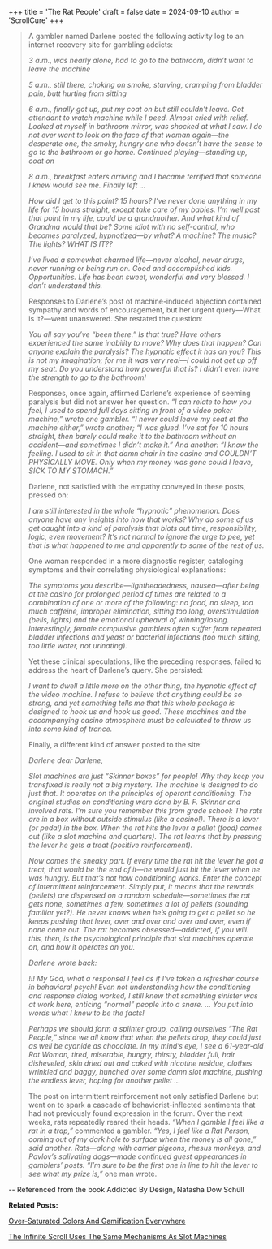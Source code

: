 +++
title = 'The Rat People'
draft = false
date = 2024-09-10
author = 'ScrollCure'
+++

> A gambler named Darlene posted the following activity log to an internet recovery site for gambling addicts:
> 
> *3 a.m., was nearly alone, had to go to the bathroom, didn’t want to leave the machine*
> 
> *5 a.m., still there, choking on smoke, starving, cramping from bladder pain, butt hurting from sitting*
> 
> *6 a.m., finally got up, put my coat on but still couldn’t leave. Got attendant to watch machine while I peed. Almost cried with relief. Looked at myself in bathroom mirror, was shocked at what I saw. I do not ever want to look on the 
> face of that woman again—the desperate one, the smoky, hungry one who doesn’t have the sense to go to the bathroom or go home. Continued playing—standing up, coat on*
>
> *8 a.m., breakfast eaters arriving and I became terrified that someone I knew would see me. Finally left …*
> 
> *How did I get to this point? 15 hours? I’ve never done anything in my life for 15 hours straight, except take care of my babies. I’m well past that point in my life, could be a grandmother. And what kind of Grandma would that be? Some idiot with no self-control, who becomes paralyzed, hypnotized—by what? A machine? The music? The lights? WHAT IS IT??*
> 
> *I’ve lived a somewhat charmed life—never alcohol, never drugs, never running or being run on. Good and accomplished kids. Opportunities. Life has been sweet, wonderful and very blessed. I don’t understand this.*
> 
> Responses to Darlene’s post of machine-induced abjection contained sympathy and words of encouragement, but her urgent query—What is it?—went unanswered. She restated the question:
> 
> *You all say you’ve “been there.” Is that true? Have others experienced the same inability to move? Why does that happen? Can anyone explain the paralysis? The hypnotic effect it has on you? This is not my imagination; for me it was very real—I could not get up off my seat. Do you understand how powerful that is? I didn’t even have the strength to go to the bathroom!*
> 
> Responses, once again, affirmed Darlene’s experience of seeming paralysis but did not answer her question. *“I can relate to how you feel, I used to spend full days sitting in front of a video poker machine,” wrote one gambler. “I never could leave my seat at the machine either,” wrote another; “I was glued. I’ve sat for 10 hours straight, then barely could make it to the bathroom without an accident—and sometimes I didn’t make it.” And another: “I know the feeling. I used to sit in that damn chair in the casino and COULDN’T PHYSICALLY MOVE. Only when my money was gone could I leave, SICK TO MY STOMACH.”*
> 
> Darlene, not satisfied with the empathy conveyed in these posts, pressed on:
>
> *I am still interested in the whole “hypnotic” phenomenon. Does anyone have any insights into how that works? Why do some of us get caught into a kind of paralysis that blots out time, responsibility, logic, even movement? It’s not normal to ignore the urge to pee, yet that is what happened to me and apparently to some of the rest of us.*
> 
> One woman responded in a more diagnostic register, cataloging symptoms and their correlating physiological explanations:
> 
> *The symptoms you describe—lightheadedness, nausea—after being at the casino for prolonged period of times are related to a combination of one or more of the following: no food, no sleep, too much caffeine, improper elimination, sitting too long,  overstimulation (bells, lights) and the emotional upheaval of winning/losing. Interestingly, female compulsive gamblers often suffer from repeated bladder infections and yeast or bacterial infections (too much sitting, too little water, not urinating).*
> 
> Yet these clinical speculations, like the preceding responses, failed to address the heart of Darlene’s query. She persisted:
> 
> *I want to dwell a little more on the other thing, the hypnotic effect of the video machine. I refuse to believe that anything could be so strong, and yet something tells me that this whole package is designed to hook us and hook us good. These machines and the accompanying casino atmosphere must be calculated to throw us into some kind of trance.*
>
> Finally, a different kind of answer posted to the site:
> 
> *Darlene dear Darlene,*
> 
> *Slot machines are just “Skinner boxes” for people! Why they keep you transfixed is really not a big mystery. The machine is designed to do just that. It operates on the principles of operant conditioning. The original studies on conditioning were done by B. F. Skinner and involved rats. I’m sure you remember this from grade school: The rats are in a box without outside stimulus (like a casino!). There is a lever (or pedal) in the box. When the rat hits the lever a pellet (food) comes out (like a slot machine and quarters). The rat learns that by pressing the lever he gets a treat (positive reinforcement).*
> 
> *Now comes the sneaky part. If every time the rat hit the lever he got a treat, that would be the end of it—he would just hit the lever when he was hungry. But that’s not how conditioning works. Enter the concept of intermittent reinforcement. Simply put, it means that the rewards (pellets) are dispensed on a random schedule—sometimes the rat gets none, sometimes a few, sometimes a lot of pellets (sounding familiar yet?). He never knows when he’s going to get a pellet so he keeps pushing that lever, over and over and over and over, even if none come out. The rat becomes obsessed—addicted, if you will. this, then, is the psychological principle that slot machines operate on, and how it operates on you.*
> 
> *Darlene wrote back:*
> 
> *!!! My God, what a response! I feel as if I’ve taken a refresher course in behavioral psych! Even not understanding how the conditioning and response dialog worked, I still knew that something sinister was at work here, enticing “normal” people into a snare. … You put into words what I knew to be the facts!*
> 
> *Perhaps we should form a splinter group, calling ourselves “The Rat People,” since we all know that when the pellets drop, they could just as well be cyanide as chocolate. In my mind’s eye, I see a 61-year-old Rat Woman, tired, miserable, hungry, thirsty, bladder full, hair disheveled, skin dried out and caked with nicotine residue, clothes wrinkled and baggy, hunched over some damn slot machine, pushing the endless lever, hoping for another pellet …*
> 
> The post on intermittent reinforcement not only satisfied Darlene but went on to spark a cascade of behaviorist-inflected sentiments that had not previously found expression in the forum. Over the next weeks, rats repeatedly reared their heads. *“When I gamble I feel like a rat in a trap,”* commented a gambler. *“Yes, I feel like a Rat Person, coming out of my dark hole to surface when the money is all gone,” said another. Rats—along with carrier pigeons, rhesus monkeys, and Pavlov’s salivating dogs—made continued guest appearances in gamblers’ posts. “I’m sure to be the first one in line to hit the lever to see what my prize is,”* one man wrote. 

-- Referenced from the book Addicted By Design, Natasha Dow Schüll

**Related Posts:** 

<a href="https://www.scrollcure.com/posts/over-saturated-colors-and-gamification-everywhere/" style="text-decoration: underline;">Over-Saturated Colors And Gamification Everywhere</a>

<a href="https://www.scrollcure.com/posts/the-infinite-scroll-uses-the-same-mechanisms-as-slot-machines/" style="text-decoration: underline;">The Infinite Scroll Uses The Same Mechanisms As Slot Machines</a>
